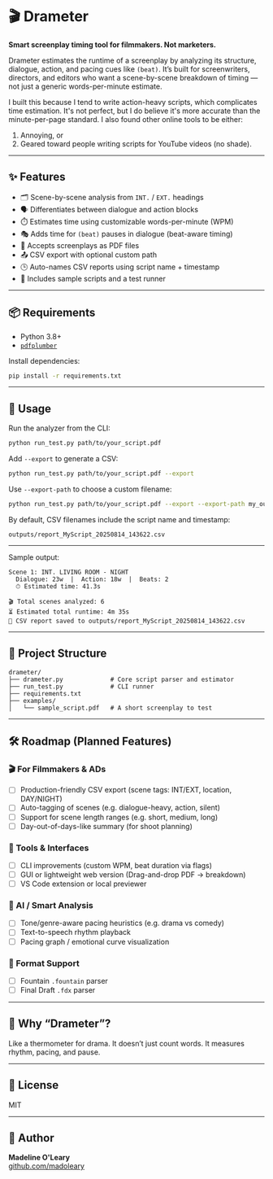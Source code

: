 # 🎬 Drameter

**Smart screenplay timing tool for filmmakers. Not marketers.**

Drameter estimates the runtime of a screenplay by analyzing its structure, dialogue, action, and pacing cues like `(beat)`. It’s built for screenwriters, directors, and editors who want a scene-by-scene breakdown of timing — not just a generic words-per-minute estimate.

I built this because I tend to write action-heavy scripts, which complicates time estimation. It's not perfect, but I do believe it's more accurate than the minute-per-page standard. I also found other online tools to be either:  
1) Annoying, or  
2) Geared toward people writing scripts for YouTube videos (no shade).

---

## ✨ Features

- 🗂️ Scene-by-scene analysis from `INT.` / `EXT.` headings  
- 🗣️ Differentiates between dialogue and action blocks  
- ⏱️ Estimates time using customizable words-per-minute (WPM)  
- 🎭 Adds time for `(beat)` pauses in dialogue (beat-aware timing)  
- 📄 Accepts screenplays as PDF files  
- 📤 CSV export with optional custom path  
- 🕒 Auto-names CSV reports using script name + timestamp  
- 🧪 Includes sample scripts and a test runner  

---

## 📦 Requirements

- Python 3.8+
- [`pdfplumber`](https://pypi.org/project/pdfplumber/)

Install dependencies:

```bash
pip install -r requirements.txt
```

---

## 🚀 Usage

Run the analyzer from the CLI:

```bash
python run_test.py path/to/your_script.pdf
```

Add `--export` to generate a CSV:

```bash
python run_test.py path/to/your_script.pdf --export
```

Use `--export-path` to choose a custom filename:

```bash
python run_test.py path/to/your_script.pdf --export --export-path my_output.csv
```

By default, CSV filenames include the script name and timestamp:

```
outputs/report_MyScript_20250814_143622.csv
```

---

Sample output:

```
Scene 1: INT. LIVING ROOM - NIGHT
  Dialogue: 23w  |  Action: 18w  |  Beats: 2
  ⏱ Estimated time: 41.3s

🎬 Total scenes analyzed: 6
⏳ Estimated total runtime: 4m 35s
📄 CSV report saved to outputs/report_MyScript_20250814_143622.csv
```

---

## 📁 Project Structure

```text
drameter/
├── drameter.py             # Core script parser and estimator
├── run_test.py             # CLI runner
├── requirements.txt
├── examples/
│   └── sample_script.pdf   # A short screenplay to test
```

---

## 🛠 Roadmap (Planned Features)

### 🎬 For Filmmakers & ADs
- [ ] Production-friendly CSV export (scene tags: INT/EXT, location, DAY/NIGHT)
- [ ] Auto-tagging of scenes (e.g. dialogue-heavy, action, silent)
- [ ] Support for scene length ranges (e.g. short, medium, long)
- [ ] Day-out-of-days-like summary (for shoot planning)

### 🧰 Tools & Interfaces
- [ ] CLI improvements (custom WPM, beat duration via flags)
- [ ] GUI or lightweight web version (Drag-and-drop PDF → breakdown)
- [ ] VS Code extension or local previewer

### 🧠 AI / Smart Analysis
- [ ] Tone/genre-aware pacing heuristics (e.g. drama vs comedy)
- [ ] Text-to-speech rhythm playback
- [ ] Pacing graph / emotional curve visualization

### 📄 Format Support
- [ ] Fountain `.fountain` parser
- [ ] Final Draft `.fdx` parser

---

## 🧠 Why “Drameter”?

Like a thermometer for drama. It doesn’t just count words. It measures rhythm, pacing, and pause.

---

## 🪪 License

MIT

---

## 👤 Author

**Madeline O'Leary**  
[github.com/madoleary](https://github.com/madoleary)
